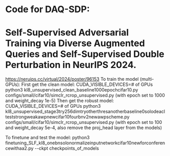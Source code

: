 # Code for DAQ-SDP:
# Self-Supervised Adversarial Training via Diverse Augmented Queries and Self-Supervised Double Perturbation in NeurIPS 2024.
https://neruips.cc/virtual/2024/poster/96153
To train the model (multi-GPUs):
First get the clean model:
CUDA_VISIBLE_DEVICES=# of GPUs python3 kl8_unsupervised_clean_baseline1000epochcifar10.py configs/small/cifar10/simclr_rcrop_unsupervised.py (with epoch set to 1000 and weight_decay 1e-5)
Then get the robust model:
CUDA_VISIBLE_DEVICES=# of GPUs python3 kl8_unsupervised_stage3try256dimtryotherthresanotherbaseline0solodeaclteststrongweakawpnewcifar10fourbnv2newawpscheme.py configs/small/cifar10/simclr_rcrop_unsupervised.py (with epoch set to 100 and weight_decay 5e-4, also remove the proj_head layer from the models)

To finetune and test the model:
python3 
finetuning_SLF_kl8_onebnsolonormalizeinputnetworkcifar10newforconferencewithaa2.py --ckpt checkpoints_of_models
